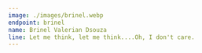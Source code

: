 ```yaml
---
image: ./images/brinel.webp
endpoint: brinel
name: Brinel Valerian Dsouza
line: Let me think, let me think....Oh, I don't care.
---
```

